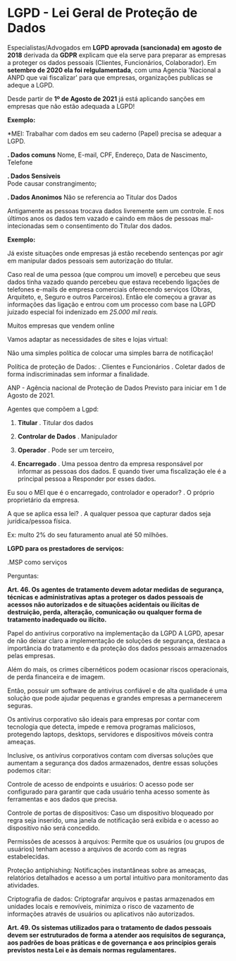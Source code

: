 # LGPD - Lei Geral de Proteção de Dados

Especialistas/Advogados em **LGPD aprovada (sancionada) em agosto de 2018** derivada da **GDPR** explicam que ela serve para preparar as empresas a proteger os dados pessoais (Clientes, Funcionários, Colaborador). Em **setembro de 2020 ela foi relgulamentada**, com uma Agencia 'Nacional a ANPD que vai fiscalizar' para que empresas, organizações publicas se adeque a LGPD. 

Desde partir de **1º de Agosto de 2021** já está aplicando sanções em empresas que não estão adequada a LGPD!

**Exemplo:** 

*MEI: Trabalhar com dados em seu caderno (Papel) precisa se adequar a LGPD.

**. Dados comuns**
    Nome, E-mail, CPF, Endereço, Data de Nascimento, Telefone

**. Dados Sensiveis**    
    Pode causar constrangimento;
    
**. Dados Anonimos**
    Não se referencia ao Titular dos Dados

Antigamente as pessoas trocava dados livremente sem um controle. E nos últimos anos os dados tem vazado e caindo em mãos de pessoas mal-intecionadas sem o consentimento do Titular dos dados.

**Exemplo:**

Já existe situações onde empresas já estão recebendo sentenças por agir em manipular dados pessoais sem autorização do titular.

Caso real de uma pessoa (que comprou um imovel) e percebeu que seus dados tinha vazado quando percebeu que estava recebendo ligações de telefones e-mails de empresa comerciais oferecendo serviços (Obras, Arquiteto, e, Seguro e outros Parceiros). Então ele começou a gravar as informações das ligação e entrou com um processo com base na LGPD juizado especial foi indenizado em *25.000 mil reais.*

Muitos empresas que vendem online

Vamos adaptar as necessidades de sites e lojas virtual:

Não uma simples política de colocar uma simples barra de notificação!

Política de proteção de Dados:
. Clientes e Funcionários
. Coletar dados de forma indiscriminadas sem informar a finalidade.

ANP - Agência nacional de Proteção de Dados
Previsto para iniciar em 1 de Agosto de 2021.

Agentes que compõem a Lgpd:

1. **Titular**
. Titular dos dados

2. **Controlar de Dados**
. Manipulador 

3. **Operador**
. Pode ser um terceiro, 

4. **Encarregado**
. Uma pessoa dentro da empresa responsável por informar as pessoas dos dados.
E quando tiver uma fiscalização ele é a principal pessoa a
Responder por esses dados.

Eu sou o MEI que é o encarregado, controlador e operador?
. O próprio proprietário da empresa.

A que se aplica essa lei?
. A qualquer pessoa que capturar dados seja jurídica/pessoa física.

Ex: multo 2% do seu faturamento anual até 50 milhões.

**LGPD para os prestadores de serviços:**

.MSP como serviços

Perguntas:

**Art. 46. Os agentes de tratamento devem adotar medidas de segurança, técnicas e administrativas
aptas a proteger os dados pessoais de acessos não autorizados e de situações acidentais ou ilícitas de
destruição, perda, alteração, comunicação ou qualquer forma de tratamento inadequado ou ilícito.**

Papel do antivírus corporativo na implementação da LGPD
A LGPD, apesar de não deixar claro a implementação de soluções de segurança, destaca a importância do tratamento e da proteção dos dados pessoais armazenados pelas empresas.

Além do mais, os crimes cibernéticos podem ocasionar riscos operacionais, de perda financeira e de imagem.

Então, possuir um software de antivírus confiável e de alta qualidade é uma solução que pode ajudar pequenas e grandes empresas a permanecerem seguras.

Os antivírus corporativo são ideais para empresas por contar com tecnologia que detecta, impede e remova programas maliciosos, protegendo laptops, desktops, servidores e dispositivos móveis contra ameaças.

Inclusive, os antivírus corporativos contam com diversas soluções que aumentam a segurança dos dados armazenados, dentre essas soluções podemos citar:

Controle de acesso de endpoints e usuários: O acesso pode ser configurado para garantir que cada usuário tenha acesso somente às ferramentas e aos dados que precisa.

Controle de portas de dispositivos: Caso um dispositivo bloqueado por regra seja inserido, uma janela de notificação será exibida e o acesso ao dispositivo não será concedido.

Permissões de acessos à arquivos:  Permite que os usuários (ou grupos de usuários) tenham acesso a arquivos de acordo com as regras estabelecidas.

Proteção antiphishing: Notificações instantâneas sobre as ameaças, relatórios detalhados e acesso a um portal intuitivo para monitoramento das atividades.

Criptografia de dados: Criptografar arquivos e pastas armazenados em unidades locais e removíveis, minimiza o risco de vazamento de informações através de usuários ou aplicativos não autorizados.

**Art. 49. Os sistemas utilizados para o tratamento de dados pessoais devem ser estruturados de forma
a atender aos requisitos de segurança, aos padrões de boas práticas e de governança e aos princípios
gerais previstos nesta Lei e às demais normas regulamentares.**













